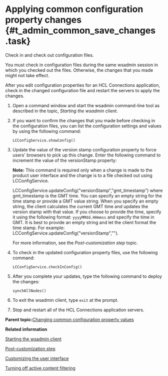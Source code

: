 # Applying common configuration property changes {#t_admin_common_save_changes .task}

Check in and check out configuration files.

You must check in configuration files during the same wsadmin session in which you checked out the files. Otherwise, the changes that you made might not take effect.

After you edit configuration properties for an HCL Connections application, check in the changed configuration file and restart the servers to apply the changes.

1.  Open a command window and start the wsadmin command-line tool as described in the topic, *Starting the wsadmin client*.

2.  If you want to confirm the changes that you made before checking in the configuration files, you can list the configuration settings and values by using the following command:

    ```
    LCConfigService.showConfig()
    ```

3.  Update the value of the version stamp configuration property to force users' browsers to pick up this change. Enter the following command to increment the value of the versionStamp property:

    **Note:** This command is required only when a change is made to the product user interface and the change is to a file checked out using LCConfigService.

    LCConfigService.updateConfig\("versionStamp","gmt\_timestamp"\) where gmt\_timestamp is the GMT time. You can specify an empty string for the time stamp or provide a GMT value string. When you specify an empty string, the client calculates the current GMT time and updates the version stamp with that value. If you choose to provide the time, specify it using the following format: `yyyyMMdd.HHmmss` and specify the time in GMT. It is best to provide an empty string and let the client format the time stamp. For example: LCConfigService.updateConfig\("versionStamp",""\).

    For more information, see the *Post-customization step* topic.

4.  To check in the updated configuration property files, use the following command:

    ```
    LCConfigService.checkInConfig()
    ```

5.  After you complete your updates, type the following command to deploy the changes:

    ```
    synchAllNodes()
    ```

6.  To exit the wsadmin client, type `exit` at the prompt.

7.  Stop and restart all of the HCL Connections application servers.


**Parent topic:**[Changing common configuration property values](../admin/t_admin_common_changing_config.md)

**Related information**  


[Starting the wsadmin client](../admin/t_admin_wsadmin_starting.md)

[Post-customization step](../customize/t_admin_common_customize_postreq.md)

[Customizing the user interface](../customize/t_admin_common_customize_main.md)

[Turning off active content filtering](../secure/t_admin_common_turn_off_filter.md)

